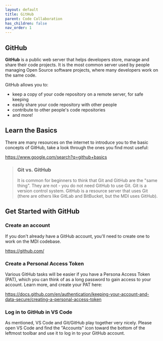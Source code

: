 ```yaml
---
layout: default
title: GitHub
parent: Code Collaboration
has_children: false
nav_order: 1
---
```


## GitHub

**GitHub** is a public web server that helps developers 
store, manage and share their code projects. It is the most 
common server used by people managing Open Source software
projects, where many developers work on the same code.

GitHub allows you to:

- keep a copy of your code repository on a remote server, for safe keeping
- easily share your code repository with other people
- contribute to other people's code repositories
- and more!

## Learn the Basics

There are many resources on the internet to introduce you to the basic
concepts of GitHub, take a look through the ones you find most useful:

https://www.google.com/search?q=github+basics

> ###  Git vs. GitHub
> 
> It is common for beginners to think that Git and GitHub
> are the "same thing". They are not - you do not need GitHub to use Git. 
> Git is a version control system. 
> GitHub is a resource server that uses Git (there are others like
> GitLab and BitBucket, but the MDI uses GitHub).

## Get Started with GitHub

### Create an account

If you don't already have a GitHub account, you'll need to create one
to work on the MDI codebase.

https://github.com/

###  Create a Personal Access Token

Various GitHub tasks will be easier if you have a Persona Access Token (PAT),
which you can think of as a long password to gain access to your account.
Learn more, and create your PAT here:

https://docs.github.com/en/authentication/keeping-your-account-and-data-secure/creating-a-personal-access-token

###  Log in to GitHub in VS Code

As mentioned, VS Code and Git/GitHub play together very nicely.
Please open VS Code and find the "Accounts" icon toward the bottom of
the leftmost toolbar and use it to log in to your GitHub account.
